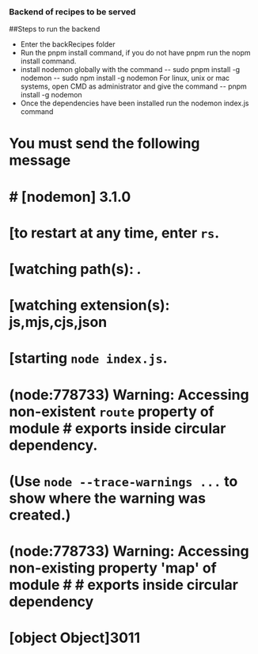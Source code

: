 ### Backend of recipes to be served
##Steps to run the backend

- Enter the backRecipes folder
- Run the pnpm install command, if you do not have pnpm run the nopm install command.
 - install nodemon globally with the command 
-- sudo pnpm install -g nodemon 
-- sudo npm install -g nodemon
For linux, unix or mac systems, open CMD as administrator and give the command
-- pnpm install -g nodemon
- Once the dependencies have been installed run the nodemon index.js command

# You must send the following message
# # [nodemon] 3.1.0
# [to restart at any time, enter `rs`.
# [watching path(s): *.*
# [watching extension(s): js,mjs,cjs,json
# [starting `node index.js`.
# (node:778733) Warning: Accessing non-existent `route` property of module # exports inside circular dependency.
# (Use `node --trace-warnings ...` to show where the warning was created.)
# (node:778733) Warning: Accessing non-existing property 'map' of module # # exports inside circular dependency
# [object Object]3011